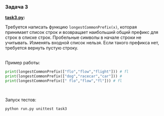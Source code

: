 ### Задача 3

<b> [task3.py](./task3.py): </b><br>

Требуется написать функцию `longestCommonPrefix(x)`, которая принимает список строк и возвращает наибольший общий префикс для строк в списке строк. Пробельные символы в начале строки не учитывать. Изменять входной список нельзя. Если такого префикса нет, требуется вернуть пустую строку. <br><br>

Пример работы:
```python
print(longestCommonPrefix(["flo","flow","flight"])) # fl
print(longestCommonPrefix(["dog","racecar","car"])) #
print(longestCommonPrefix([" flo","flow","fl"])) # fl
```
<br>

Запуск тестов:
```bash
python run.py unittest task3
```